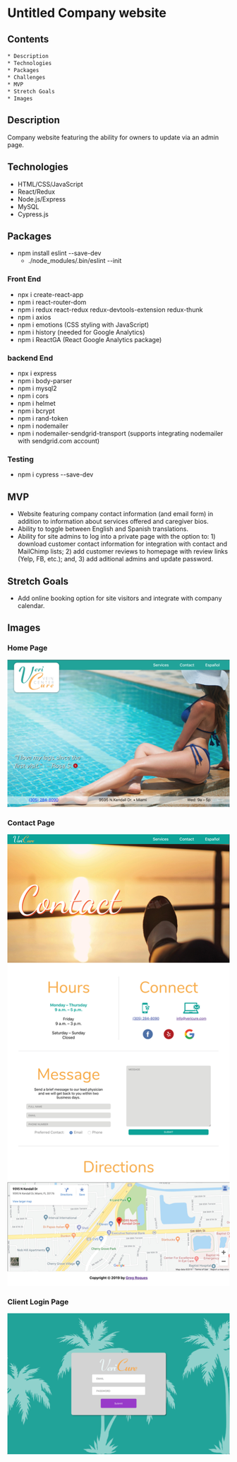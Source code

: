 # Untitled Company website 

## Contents
    * Description
    * Technologies
    * Packages
    * Challenges
    * MVP
    * Stretch Goals
    * Images

## Description
Company website featuring the ability for owners to update via an admin page.

## Technologies
* HTML/CSS/JavaScript
* React/Redux
* Node.js/Express
* MySQL
* Cypress.js

## Packages
* npm install eslint --save-dev  
    * ./node_modules/.bin/eslint --init

### Front End
* npx i create-react-app
* npm i react-router-dom
* npm i redux react-redux redux-devtools-extension redux-thunk
* npm i axios
* npm i emotions (CSS styling with JavaScript)
* npm i history (needed for Google Analytics)
* npm i ReactGA (React Google Analytics package)

### backend End
* npx i express
* npm i body-parser
* npm i mysql2
* npm i cors
* npm i helmet
* npm i bcrypt
* npm i rand-token
* npm i nodemailer 
* npm i nodemailer-sendgrid-transport (supports integrating nodemailer with sendgrid.com account)

### Testing
* npm i cypress --save-dev

## MVP
* Website featuring company contact information (and email form) in addition to information about services offered and caregiver bios.
* Ability to toggle between English and Spanish translations.
* Ability for site admins to log into a private page with the option to: 1) download customer contact information for integration with contact and MailChimp lists; 2) add customer reviews to homepage with review links (Yelp, FB, etc.); and, 3) add aditional admins and update password.

## Stretch Goals
* Add online booking option for site visitors and integrate with company calendar.

## Images

### Home Page
![home page](/nonessential/ReadMePics/1.png)

### Contact Page
![contact page](/nonessential/ReadMePics/2.jpg)

### Client Login Page
![client login page](/nonessential/ReadMePics/3.png)